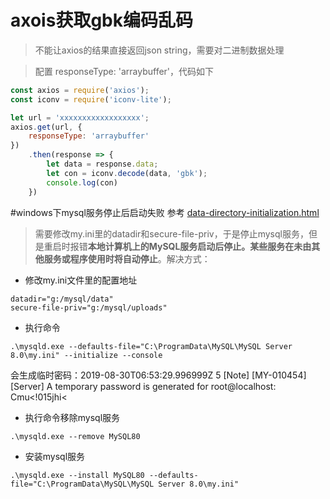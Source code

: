 # axois获取gbk编码乱码

> 不能让axios的结果直接返回json string，需要对二进制数据处理

> 配置 responseType: 'arraybuffer'，代码如下

```javascript
const axios = require('axios');
const iconv = require('iconv-lite');

let url = 'xxxxxxxxxxxxxxxxxx';
axios.get(url, {
    responseType: 'arraybuffer'
})
    .then(response => {
        let data = response.data;
        let con = iconv.decode(data, 'gbk');
        console.log(con)
    })
```

#windows下mysql服务停止后启动失败
参考 [data-directory-initialization.html](https://dev.mysql.com/doc/mysql-security-excerpt/5.7/en/data-directory-initialization.html)
> 需要修改my.ini里的datadir和secure-file-priv，于是停止mysql服务，但是重启时报错**本地计算机上的MySQL服务启动后停止。某些服务在未由其他服务或程序使用时将自动停止**。解决方式：
- 修改my.ini文件里的配置地址
```
datadir="g:/mysql/data"
secure-file-priv="g:/mysql/uploads"
```
- 执行命令
```
.\mysqld.exe --defaults-file="C:\ProgramData\MySQL\MySQL Server 8.0\my.ini" --initialize --console
```
会生成临时密码：2019-08-30T06:53:29.996999Z 5 [Note] [MY-010454] [Server] A temporary password is generated for root@localhost: Cmu<!015jhi<
- 执行命令移除mysql服务
```
.\mysqld.exe --remove MySQL80
```
- 安装mysql服务
```
.\mysqld.exe --install MySQL80 --defaults-file="C:\ProgramData\MySQL\MySQL Server 8.0\my.ini"
```

